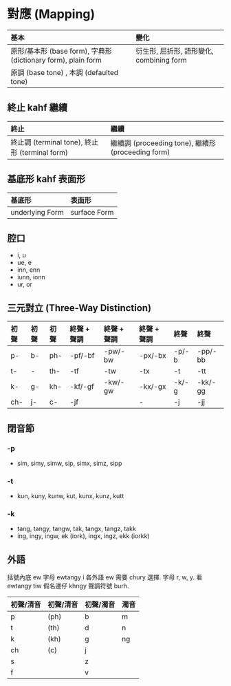 # 對應 (Mapping)

| 基本 | 變化 |
| :--- | :--- |
| 原形/基本形 (base form), 字典形 (dictionary form), plain form | 衍生形, 屈折形, 語形變化, combining form |
| 原調 (base tone) , 本調 (defaulted tone) ||

## 終止 kahf 繼續

| 終止 | 繼續 |
| :--- | :--- |
| 終止調 (terminal tone), 終止形 (terminal form) | 繼續調 (proceeding tone), 繼續形 (proceeding form) |

## 基底形 kahf 表面形

| 基底形 | 表面形 |
| :--- | :--- |
| underlying Form | surface Form |

## 腔口

* i, u
* ue, e
* inn, enn
* iunn, ionn
* ur, or

## 三元對立 (Three-Way Distinction)

| 初聲 | 初聲 | 初聲 | 終聲 + 聲調 | 終聲 + 聲調 | 終聲 + 聲調 | 終聲 | 終聲 |
| :--- | :--- | :--- | :--- | :--- | :--- | :--- | :--- |
| p- | b- | ph- | -pf/-bf | -pw/-bw | -px/-bx | -p/-b | -pp/-bb |
| t- | - | th- | -tf | -tw | -tx | -t | -tt |
| k- | g- | kh- | -kf/-gf | -kw/-gw | -kx/-gx | -k/-g | -kk/-gg |
| ch- | j- | c- | -jf || - | -j | -jj |

## 閉音節

### -p

* sim, simy, simw, sip, simx, simz, sipp

### -t

* kun, kuny, kunw, kut, kunx, kunz, kutt

### -k

* tang, tangy, tangw, tak, tangx, tangz, takk
* ing, ingy, ingw, ek (iork), ingx, ingz, ekk (iorkk)

## 外語

括號內底 ew 字母 ewtangy i 各外語 ew 需要 chury 選擇. 字母 r, w, y. 看 ewtangy tiw 假名邊仔 khngy 聲調符號 burh.

| 初聲/清音 | 初聲/清音 | 初聲/濁音 | 濁音 |
| :--- | :--- | :--- | :--- |
| p | (ph) | b | m |
| t | (th) | d | n |
| k | (kh) | g | ng |
| ch | (c) | j ||
| s || z ||
| f || v ||
